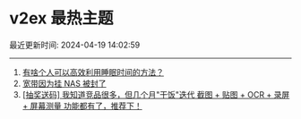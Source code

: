 # v2ex 最热主题

最近更新时间: 2024-04-19 14:02:59

--- 
1. [有啥个人可以高效利用睡眠时间的方法？](https://www.v2ex.com/t/1033796) 
2. [宽带因为挂 NAS 被封了](https://www.v2ex.com/t/1033800) 
3. [[抽奖送码] 我知道竞品很多，但几个月"干饭"迭代 截图 + 贴图 + OCR + 录屏 + 屏幕测量 功能都有了，推荐下！](https://www.v2ex.com/t/1033803) 
